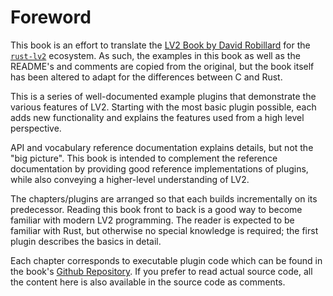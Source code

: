 # Foreword

This book is an effort to translate the [LV2 Book by David Robillard](http://lv2plug.in/book/) for the [`rust-lv2`](https://github.com/RustAudio/rust-lv2.git) ecosystem. As such, the examples in this book as well as the README's and comments are copied from the original, but the book itself has been altered to adapt for the differences between C and Rust.

This is a series of well-documented example plugins that demonstrate the various features of LV2. Starting with the most basic plugin possible, each adds new functionality and explains the features used from a high level perspective.

API and vocabulary reference documentation explains details, but not the "big picture". This book is intended to complement the reference documentation by providing good reference implementations of plugins, while also conveying a higher-level understanding of LV2.

The chapters/plugins are arranged so that each builds incrementally on its predecessor. Reading this book front to back is a good way to become familiar with modern LV2 programming. The reader is expected to be familiar with Rust, but otherwise no special knowledge is required; the first plugin describes the basics in detail.

Each chapter corresponds to executable plugin code which can be found in the book's [Github Repository](https://github.com/RustAudio/rust-lv2-book). If you prefer to read actual source code, all the content here is also available in the source code as comments.
